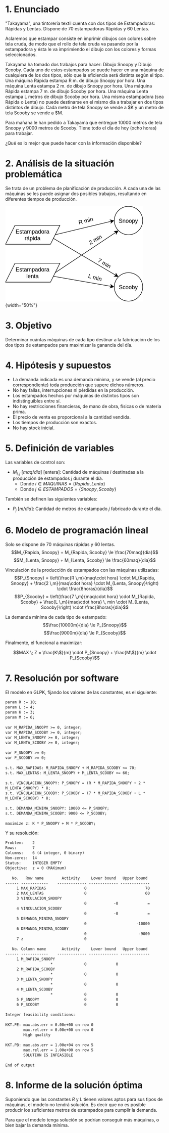 # 1. Enunciado

"Takayama", una tintorería textil cuenta con dos tipos de Estampadoras:
Rápidas y Lentas. Dispone de 70 estampadoras Rápidas y 60 Lentas.

Aclaremos que estampar consiste en imprimir dibujos con colores sobre tela
cruda, de modo que el rollo de tela cruda va pasando por la estampadora y ésta le va
imprimiendo el dibujo con los colores y formas seleccionados.

Takayama ha tomado dos trabajos para hacer: Dibujo Snoopy y Dibujo Scooby.
Cada uno de estos estampados se puede hacer en una máquina de cualquiera de los
dos tipos, sólo que la eficiencia será distinta según el tipo. Una máquina Rápida
estampa R m. de dibujo Snoopy por hora. Una máquina Lenta estampa 2 m. de dibujo
Snoopy por hora. Una máquina Rápida estampa 7 m. de dibujo Scooby por hora. Una
máquina Lenta estampa L metros de dibujo Scooby por hora. Una misma estampadora
(sea Rápida o Lenta) no puede destinarse en el mismo día a trabajar en dos tipos
distintos de dibujo. Cada metro de tela Snoopy se vende a $K y un metro de tela
Scooby se vende a $M.

Para mañana le han pedido a Takayama que entregue 10000 metros de tela
Snoopy y 9000 metros de Scooby. Tiene todo el día de hoy (ocho horas) para trabajar.

¿Qué es lo mejor que puede hacer con la información disponible?


# 2. Análisis de la situación problemática

Se trata de un problema de planificación de producción. A cada una de las máquinas se les puede asignar dos posibles trabajos, resultando en diferentes tiempos de producción.

![](2.5-diagrama.png){width="50%"}

# 3. Objetivo

Determinar cuántas máquinas de cada tipo destinar a la fabricación de los dos tipos de estampados para maximizar la ganancia del día.

# 4. Hipótesis y supuestos

- La demanda indicada es una demanda mínima, y se vende (al precio correspondiente) toda producción que supere dichos números.
- No hay fallas, interrupciones ni pérdidas en la producción.
- Los estampados hechos por máquinas de distintos tipos son indistinguibles entre sí.
- No hay restricciones financieras, de mano de obra, físicas o de materia prima.
- El precio de venta es proporcional a la cantidad vendida.
- Los tiempos de producción son exactos.
- No hay stock inicial.

# 5. Definición de variables

Las variables de control son:

- $M_{i, j}$ [$maq/dia$] [entera]: Cantidad de máquinas $i$ destinadas a la producción de estampados $j$ durante el día.
   - Donde $i \in MAQUINAS = \{Rapida, Lenta\}$
   - Donde $j \in ESTAMPADOS = \{Snoopy, Scooby\}$

También se definen las siguientes variables:

- $P_{j}$ [$m/dia$]: Cantidad de metros de estampado $j$ fabricado durante el día.

# 6. Modelo de programación lineal

Solo se dispone de 70 máquinas rápidas y 60 lentas.
$$M_{Rapida, Snoopy} + M_{Rapida, Scooby} \le \frac{70maq}{dia}$$
$$M_{Lenta, Snoopy} + M_{Lenta, Scooby} \le \frac{60maq}{dia}$$

Vinculación de la producción de estampados con las máquinas utilizadas:
$$P_{Snoopy} = \left(\frac{R \,m}{maq\cdot hora} \cdot M_{Rapida, Snoopy} + \frac{2 \,m}{maq\cdot hora} \cdot M_{Lenta, Snoopy}\right) \cdot \frac{8horas}{dia}$$
$$P_{Scooby} = \left(\frac{7 \,m}{maq\cdot hora} \cdot M_{Rapida, Scooby} + \frac{L \,m}{maq\cdot hora} \, min \cdot M_{Lenta, Scooby}\right) \cdot \frac{8horas}{dia}$$

La demanda mínima de cada tipo de estampado:
$$\frac{10000m}{dia} \le P_{Snoopy}$$
$$\frac{9000m}{dia} \le P_{Scooby}$$

Finalmente, el funcional a maximizar:

$$MAX \; Z = \frac{K\$}{m} \cdot P_{Snoopy} + \frac{M\$}{m} \cdot P_{Scooby}$$

# 7. Resolución por software

El modelo en GLPK, fijando los valores de las constantes, es el siguiente:

```
param R := 10;
param L := 4;
param K := 3;
param M := 6;

var M_RAPIDA_SNOOPY >= 0, integer;
var M_RAPIDA_SCOOBY >= 0, integer;
var M_LENTA_SNOOPY >= 0, integer;
var M_LENTA_SCOOBY >= 0, integer;

var P_SNOOPY >= 0;
var P_SCOOBY >= 0;

s.t. MAX_RAPIDAS: M_RAPIDA_SNOOPY + M_RAPIDA_SCOOBY <= 70;
s.t. MAX_LENTAS: M_LENTA_SNOOPY + M_LENTA_SCOOBY <= 60;

s.t. VINCULACION_SNOOPY: P_SNOOPY = (R * M_RAPIDA_SNOOPY + 2 * M_LENTA_SNOOPY) * 8;
s.t. VINCULACION_SCOOBY: P_SCOOBY = (7 * M_RAPIDA_SCOOBY + L * M_LENTA_SCOOBY) * 8;

s.t. DEMANDA_MINIMA_SNOOPY: 10000 <= P_SNOOPY;
s.t. DEMANDA_MINIMA_SCOOBY: 9000 <= P_SCOOBY;

maximize z: K * P_SNOOPY + M * P_SCOOBY;
```

Y su resolución:

```
Problem:    2
Rows:       7
Columns:    6 (4 integer, 0 binary)
Non-zeros:  14
Status:     INTEGER EMPTY
Objective:  z = 0 (MAXimum)

   No.   Row name        Activity     Lower bound   Upper bound
------ ------------    ------------- ------------- -------------
     1 MAX_RAPIDAS                 0                          70 
     2 MAX_LENTAS                  0                          60 
     3 VINCULACION_SNOOPY
                                   0            -0             = 
     4 VINCULACION_SCOOBY
                                   0            -0             = 
     5 DEMANDA_MINIMA_SNOOPY
                                   0                      -10000 
     6 DEMANDA_MINIMA_SCOOBY
                                   0                       -9000 
     7 z                           0                             

   No. Column name       Activity     Lower bound   Upper bound
------ ------------    ------------- ------------- -------------
     1 M_RAPIDA_SNOOPY
                    *              0             0               
     2 M_RAPIDA_SCOOBY
                    *              0             0               
     3 M_LENTA_SNOOPY
                    *              0             0               
     4 M_LENTA_SCOOBY
                    *              0             0               
     5 P_SNOOPY                    0             0               
     6 P_SCOOBY                    0             0               

Integer feasibility conditions:

KKT.PE: max.abs.err = 0.00e+00 on row 0
        max.rel.err = 0.00e+00 on row 0
        High quality

KKT.PB: max.abs.err = 1.00e+04 on row 5
        max.rel.err = 1.00e+00 on row 5
        SOLUTION IS INFEASIBLE

End of output
```

# 8. Informe de la solución óptima

Suponiendo que las constantes $R$ y $L$ tienen valores aptos para sus tipos de máquinas, el modelo no tendrá solución. Es decir que no es posible producir los suficientes metros de estampados para cumplir la demanda.

Para que el modelo tenga solución se podrían conseguir más máquinas, o bien bajar la demanda mínima.
